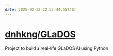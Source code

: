```yaml
---
date: 2025-02-22 22:55:44.557463
---
```


# [dnhkng/GLaDOS](https://github.com/dnhkng/GLaDOS)

Project to build a real-life GLaDOS AI using Python
